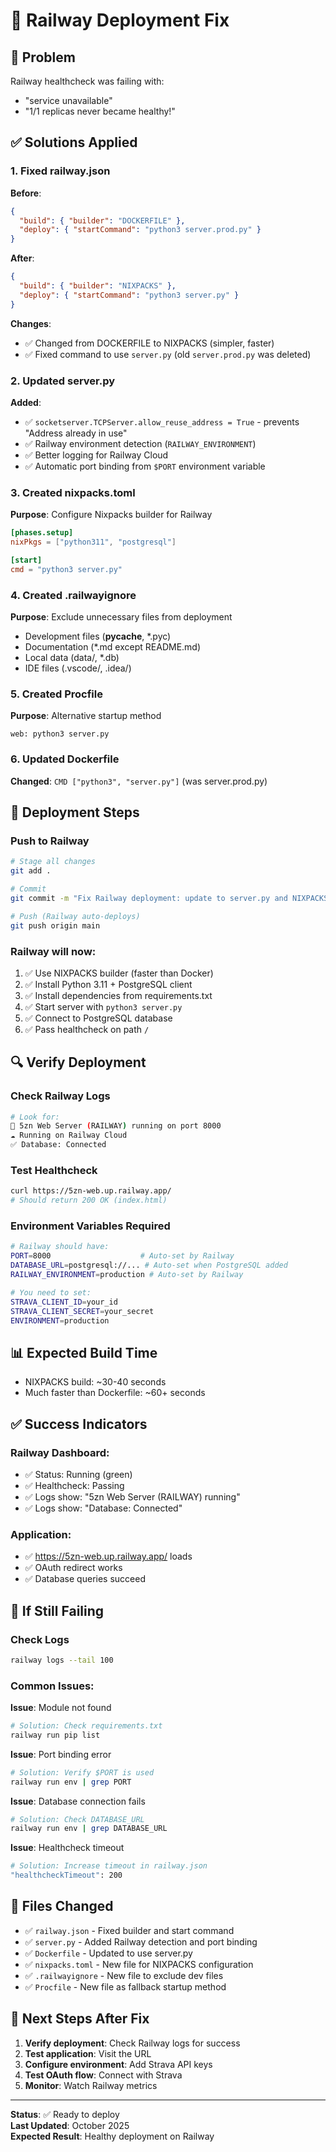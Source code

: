 # 🔧 Railway Deployment Fix

## 🐛 Problem
Railway healthcheck was failing with:
- "service unavailable"
- "1/1 replicas never became healthy!"

## ✅ Solutions Applied

### 1. Fixed railway.json
**Before**:
```json
{
  "build": { "builder": "DOCKERFILE" },
  "deploy": { "startCommand": "python3 server.prod.py" }
}
```

**After**:
```json
{
  "build": { "builder": "NIXPACKS" },
  "deploy": { "startCommand": "python3 server.py" }
}
```

**Changes**:
- ✅ Changed from DOCKERFILE to NIXPACKS (simpler, faster)
- ✅ Fixed command to use `server.py` (old `server.prod.py` was deleted)

### 2. Updated server.py
**Added**:
- ✅ `socketserver.TCPServer.allow_reuse_address = True` - prevents "Address already in use"
- ✅ Railway environment detection (`RAILWAY_ENVIRONMENT`)
- ✅ Better logging for Railway Cloud
- ✅ Automatic port binding from `$PORT` environment variable

### 3. Created nixpacks.toml
**Purpose**: Configure Nixpacks builder for Railway
```toml
[phases.setup]
nixPkgs = ["python311", "postgresql"]

[start]
cmd = "python3 server.py"
```

### 4. Created .railwayignore
**Purpose**: Exclude unnecessary files from deployment
- Development files (__pycache__, *.pyc)
- Documentation (*.md except README.md)
- Local data (data/, *.db)
- IDE files (.vscode/, .idea/)

### 5. Created Procfile
**Purpose**: Alternative startup method
```
web: python3 server.py
```

### 6. Updated Dockerfile
**Changed**: `CMD ["python3", "server.py"]` (was server.prod.py)

## 🚀 Deployment Steps

### Push to Railway
```bash
# Stage all changes
git add .

# Commit
git commit -m "Fix Railway deployment: update to server.py and NIXPACKS"

# Push (Railway auto-deploys)
git push origin main
```

### Railway will now:
1. ✅ Use NIXPACKS builder (faster than Docker)
2. ✅ Install Python 3.11 + PostgreSQL client
3. ✅ Install dependencies from requirements.txt
4. ✅ Start server with `python3 server.py`
5. ✅ Connect to PostgreSQL database
6. ✅ Pass healthcheck on path `/`

## 🔍 Verify Deployment

### Check Railway Logs
```bash
# Look for:
🚀 5zn Web Server (RAILWAY) running on port 8000
☁️ Running on Railway Cloud
✅ Database: Connected
```

### Test Healthcheck
```bash
curl https://5zn-web.up.railway.app/
# Should return 200 OK (index.html)
```

### Environment Variables Required
```bash
# Railway should have:
PORT=8000                    # Auto-set by Railway
DATABASE_URL=postgresql://... # Auto-set when PostgreSQL added
RAILWAY_ENVIRONMENT=production # Auto-set by Railway

# You need to set:
STRAVA_CLIENT_ID=your_id
STRAVA_CLIENT_SECRET=your_secret
ENVIRONMENT=production
```

## 📊 Expected Build Time
- NIXPACKS build: ~30-40 seconds
- Much faster than Dockerfile: ~60+ seconds

## ✅ Success Indicators

### Railway Dashboard:
- ✅ Status: Running (green)
- ✅ Healthcheck: Passing
- ✅ Logs show: "5zn Web Server (RAILWAY) running"
- ✅ Logs show: "Database: Connected"

### Application:
- ✅ https://5zn-web.up.railway.app/ loads
- ✅ OAuth redirect works
- ✅ Database queries succeed

## 🐛 If Still Failing

### Check Logs
```bash
railway logs --tail 100
```

### Common Issues:

**Issue**: Module not found
```bash
# Solution: Check requirements.txt
railway run pip list
```

**Issue**: Port binding error
```bash
# Solution: Verify $PORT is used
railway run env | grep PORT
```

**Issue**: Database connection fails
```bash
# Solution: Check DATABASE_URL
railway run env | grep DATABASE_URL
```

**Issue**: Healthcheck timeout
```bash
# Solution: Increase timeout in railway.json
"healthcheckTimeout": 200
```

## 📝 Files Changed
- ✅ `railway.json` - Fixed builder and start command
- ✅ `server.py` - Added Railway detection and port binding
- ✅ `Dockerfile` - Updated to use server.py
- ✅ `nixpacks.toml` - New file for NIXPACKS configuration
- ✅ `.railwayignore` - New file to exclude dev files
- ✅ `Procfile` - New file as fallback startup method

## 🎯 Next Steps After Fix

1. **Verify deployment**: Check Railway logs for success
2. **Test application**: Visit the URL
3. **Configure environment**: Add Strava API keys
4. **Test OAuth flow**: Connect with Strava
5. **Monitor**: Watch Railway metrics

---

**Status**: ✅ Ready to deploy  
**Last Updated**: October 2025  
**Expected Result**: Healthy deployment on Railway

